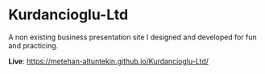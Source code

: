 # Kurdancioglu-Ltd
A non existing business presentation site I designed and developed for fun and practicing.

**Live**: https://metehan-altuntekin.github.io/Kurdancioglu-Ltd/
